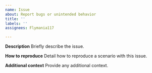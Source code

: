 ```yaml
---
name: Issue
about: Report bugs or unintended behavior
title: ''
labels: ''
assignees: Flymania117

---
```


**Description**
Briefly describe the issue.

**How to reproduce**
Detail how to reproduce a scenario with this issue.

**Additional context**
Provide any additional context.
